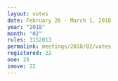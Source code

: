 ```yaml
---
layout: votes
date: February 26 - March 1, 2018
year: "2018"
month: "02"
rules: 3152013
permalink: meetings/2018/02/votes
registered: 22
ooe: 25
imove: 22
---
```

